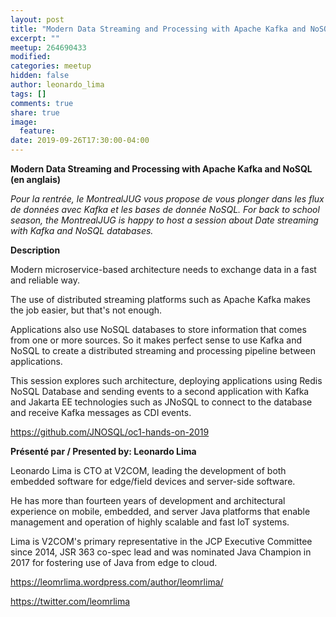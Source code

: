 ```yaml
---
layout: post
title: "Modern Data Streaming and Processing with Apache Kafka and NoSQL, par Leonardo Lima"
excerpt: ""
meetup: 264690433
modified:
categories: meetup
hidden: false
author: leonardo_lima
tags: []
comments: true
share: true
image:
  feature:
date: 2019-09-26T17:30:00-04:00
---
```


__Modern Data Streaming and Processing with Apache Kafka and NoSQL  (en anglais)__

*Pour la rentrée, le MontrealJUG vous propose de vous plonger dans les flux de données avec Kafka et les bases de donnée NoSQL.*
*For back to school season, the MontrealJUG is happy to host a session about Date streaming with Kafka and NoSQL databases.*

__Description__

Modern microservice-based architecture needs to exchange data in a fast and reliable way.

The use of distributed streaming platforms such as Apache Kafka makes the job easier, but that's not enough.

Applications also use NoSQL databases to store information that comes from one or more sources. So it makes perfect sense to use Kafka and NoSQL to create a distributed streaming and processing pipeline between applications.

This session explores such architecture, deploying applications using Redis NoSQL Database and sending events to a second application with Kafka and Jakarta EE technologies such as JNoSQL to connect to the database and receive Kafka messages as CDI events.

https://github.com/JNOSQL/oc1-hands-on-2019

__Présenté par / Presented by: Leonardo Lima__

Leonardo Lima is CTO at V2COM, leading the development of both embedded software for edge/field devices and server-side software. 

He has more than fourteen years of development and architectural experience on mobile, embedded, and server Java platforms that enable management and operation of highly scalable and fast IoT systems. 

Lima is V2COM's primary representative in the JCP Executive Committee since 2014, JSR 363 co-spec lead and was nominated Java Champion in 2017 for fostering use of Java from edge to cloud.

https://leomrlima.wordpress.com/author/leomrlima/

https://twitter.com/leomrlima
